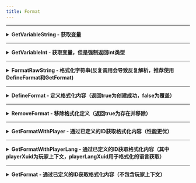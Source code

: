```yaml
---
title: Format
---
```



---
 <details>
 <summary><b>GetVariableString  - 获取变量</b></summary>

## Format::GetVariableString
### 获取变量
|  形参   | 类型  |
|  ----  | ----  |
| playerXuid | string |
| name | string |
| format | string |
返回值类型：string;
 - JavaScript
```js
/** 获取变量 返回值类型：string */
const Format_GetVariableString = ll.import("PFLP", "Format::GetVariableString");
let result = Format_GetVariableString(playerXuid,name,format);
```
 - C++
```cpp
// 获取变量 返回值类型：string
auto Format_GetVariableString = RemoteCall::importAs<std::string(std::string const& playerXuid,std::string const& name,std::string const& format)>("PFLP", "Format::GetVariableString");
auto result = Format_GetVariableString(playerXuid,name,format);
```
 - C#
```csharp
// 获取变量 返回值类型：string
var Format_GetVariableString = RemoteCallAPI.ImportAs<string,string,string,string>("PFLP", "Format::GetVariableString");
var result = Format_GetVariableString(playerXuid,name,format);
```
 - Visual Basic .NET
```vb
' 获取变量 返回值类型：string
Dim Format_GetVariableString = RemoteCallAPI.ImportAs(Of String,String,String,String)("PFLP", "Format::GetVariableString")
Dim result = Format_GetVariableString(playerXuid,name,format)
```
 - F#
```fsharp
// 获取变量 返回值类型：string
let Format_GetVariableString = RemoteCallAPI.ImportAs<string,string,string,string>("PFLP", "Format::GetVariableString")
(playerXuid,name,format)
	|>Format_GetVariableString.Invoke
	|>ignore
```

 </details>

---
 <details>
 <summary><b>GetVariableInt  - 获取变量，但是强制返回int类型</b></summary>

## Format::GetVariableInt
### 获取变量，但是强制返回int类型
|  形参   | 类型  |
|  ----  | ----  |
| playerXuid | string |
| name | string |
返回值类型：int;
 - JavaScript
```js
/** 获取变量，但是强制返回int类型 返回值类型：int */
const Format_GetVariableInt = ll.import("PFLP", "Format::GetVariableInt");
let result = Format_GetVariableInt(playerXuid,name);
```
 - C++
```cpp
// 获取变量，但是强制返回int类型 返回值类型：int
auto Format_GetVariableInt = RemoteCall::importAs<int(std::string const& playerXuid,std::string const& name)>("PFLP", "Format::GetVariableInt");
auto result = Format_GetVariableInt(playerXuid,name);
```
 - C#
```csharp
// 获取变量，但是强制返回int类型 返回值类型：int
var Format_GetVariableInt = RemoteCallAPI.ImportAs<int,string,string>("PFLP", "Format::GetVariableInt");
var result = Format_GetVariableInt(playerXuid,name);
```
 - Visual Basic .NET
```vb
' 获取变量，但是强制返回int类型 返回值类型：int
Dim Format_GetVariableInt = RemoteCallAPI.ImportAs(Of Integer,String,String)("PFLP", "Format::GetVariableInt")
Dim result = Format_GetVariableInt(playerXuid,name)
```
 - F#
```fsharp
// 获取变量，但是强制返回int类型 返回值类型：int
let Format_GetVariableInt = RemoteCallAPI.ImportAs<int,string,string>("PFLP", "Format::GetVariableInt")
(playerXuid,name)
	|>Format_GetVariableInt.Invoke
	|>ignore
```

 </details>

---
 <details>
 <summary><b>FormatRawString  - 格式化字符串(反复调用会导致反复解析，推荐使用DefineFormat和GetFormat)</b></summary>

## Format::FormatRawString
### 格式化字符串(反复调用会导致反复解析，推荐使用DefineFormat和GetFormat)
|  形参   | 类型  |
|  ----  | ----  |
| playerXuid | string |
| rawFormat | string |
返回值类型：string;
 - JavaScript
```js
/** 格式化字符串(反复调用会导致反复解析，推荐使用DefineFormat和GetFormat) 返回值类型：string */
const Format_FormatRawString = ll.import("PFLP", "Format::FormatRawString");
let result = Format_FormatRawString(playerXuid,rawFormat);
```
 - C++
```cpp
// 格式化字符串(反复调用会导致反复解析，推荐使用DefineFormat和GetFormat) 返回值类型：string
auto Format_FormatRawString = RemoteCall::importAs<std::string(std::string const& playerXuid,std::string const& rawFormat)>("PFLP", "Format::FormatRawString");
auto result = Format_FormatRawString(playerXuid,rawFormat);
```
 - C#
```csharp
// 格式化字符串(反复调用会导致反复解析，推荐使用DefineFormat和GetFormat) 返回值类型：string
var Format_FormatRawString = RemoteCallAPI.ImportAs<string,string,string>("PFLP", "Format::FormatRawString");
var result = Format_FormatRawString(playerXuid,rawFormat);
```
 - Visual Basic .NET
```vb
' 格式化字符串(反复调用会导致反复解析，推荐使用DefineFormat和GetFormat) 返回值类型：string
Dim Format_FormatRawString = RemoteCallAPI.ImportAs(Of String,String,String)("PFLP", "Format::FormatRawString")
Dim result = Format_FormatRawString(playerXuid,rawFormat)
```
 - F#
```fsharp
// 格式化字符串(反复调用会导致反复解析，推荐使用DefineFormat和GetFormat) 返回值类型：string
let Format_FormatRawString = RemoteCallAPI.ImportAs<string,string,string>("PFLP", "Format::FormatRawString")
(playerXuid,rawFormat)
	|>Format_FormatRawString.Invoke
	|>ignore
```

 </details>

---
 <details>
 <summary><b>DefineFormat  - 定义格式化内容（返回true为创建成功，false为覆盖）</b></summary>

## Format::DefineFormat
### 定义格式化内容（返回true为创建成功，false为覆盖）
|  形参   | 类型  |
|  ----  | ----  |
| id | string |
| rawFormat | string |
返回值类型：bool;
 - JavaScript
```js
/** 定义格式化内容（返回true为创建成功，false为覆盖） 返回值类型：bool */
const Format_DefineFormat = ll.import("PFLP", "Format::DefineFormat");
let result = Format_DefineFormat(id,rawFormat);
```
 - C++
```cpp
// 定义格式化内容（返回true为创建成功，false为覆盖） 返回值类型：bool
auto Format_DefineFormat = RemoteCall::importAs<bool(std::string const& id,std::string const& rawFormat)>("PFLP", "Format::DefineFormat");
auto result = Format_DefineFormat(id,rawFormat);
```
 - C#
```csharp
// 定义格式化内容（返回true为创建成功，false为覆盖） 返回值类型：bool
var Format_DefineFormat = RemoteCallAPI.ImportAs<bool,string,string>("PFLP", "Format::DefineFormat");
var result = Format_DefineFormat(id,rawFormat);
```
 - Visual Basic .NET
```vb
' 定义格式化内容（返回true为创建成功，false为覆盖） 返回值类型：bool
Dim Format_DefineFormat = RemoteCallAPI.ImportAs(Of Boolean,String,String)("PFLP", "Format::DefineFormat")
Dim result = Format_DefineFormat(id,rawFormat)
```
 - F#
```fsharp
// 定义格式化内容（返回true为创建成功，false为覆盖） 返回值类型：bool
let Format_DefineFormat = RemoteCallAPI.ImportAs<bool,string,string>("PFLP", "Format::DefineFormat")
(id,rawFormat)
	|>Format_DefineFormat.Invoke
	|>ignore
```

 </details>

---
 <details>
 <summary><b>RemoveFormat  - 移除格式化定义（返回true为存在并移除）</b></summary>

## Format::RemoveFormat
### 移除格式化定义（返回true为存在并移除）
|  形参   | 类型  |
|  ----  | ----  |
| id | string |
返回值类型：bool;
 - JavaScript
```js
/** 移除格式化定义（返回true为存在并移除） 返回值类型：bool */
const Format_RemoveFormat = ll.import("PFLP", "Format::RemoveFormat");
let result = Format_RemoveFormat(id);
```
 - C++
```cpp
// 移除格式化定义（返回true为存在并移除） 返回值类型：bool
auto Format_RemoveFormat = RemoteCall::importAs<bool(std::string const& id)>("PFLP", "Format::RemoveFormat");
auto result = Format_RemoveFormat(id);
```
 - C#
```csharp
// 移除格式化定义（返回true为存在并移除） 返回值类型：bool
var Format_RemoveFormat = RemoteCallAPI.ImportAs<bool,string>("PFLP", "Format::RemoveFormat");
var result = Format_RemoveFormat(id);
```
 - Visual Basic .NET
```vb
' 移除格式化定义（返回true为存在并移除） 返回值类型：bool
Dim Format_RemoveFormat = RemoteCallAPI.ImportAs(Of Boolean,String)("PFLP", "Format::RemoveFormat")
Dim result = Format_RemoveFormat(id)
```
 - F#
```fsharp
// 移除格式化定义（返回true为存在并移除） 返回值类型：bool
let Format_RemoveFormat = RemoteCallAPI.ImportAs<bool,string>("PFLP", "Format::RemoveFormat")
id
	|>Format_RemoveFormat.Invoke
	|>ignore
```

 </details>

---
 <details>
 <summary><b>GetFormatWithPlayer  - 通过已定义的ID获取格式化内容（性能更优）</b></summary>

## Format::GetFormatWithPlayer
### 通过已定义的ID获取格式化内容（性能更优）
|  形参   | 类型  |
|  ----  | ----  |
| id | string |
| playerXuid | string |
| extra | string |
返回值类型：string;
 - JavaScript
```js
/** 通过已定义的ID获取格式化内容（性能更优） 返回值类型：string */
const Format_GetFormatWithPlayer = ll.import("PFLP", "Format::GetFormatWithPlayer");
let result = Format_GetFormatWithPlayer(id,playerXuid,extra);
```
 - C++
```cpp
// 通过已定义的ID获取格式化内容（性能更优） 返回值类型：string
auto Format_GetFormatWithPlayer = RemoteCall::importAs<std::string(std::string const& id,std::string const& playerXuid,std::string const& extra)>("PFLP", "Format::GetFormatWithPlayer");
auto result = Format_GetFormatWithPlayer(id,playerXuid,extra);
```
 - C#
```csharp
// 通过已定义的ID获取格式化内容（性能更优） 返回值类型：string
var Format_GetFormatWithPlayer = RemoteCallAPI.ImportAs<string,string,string,string>("PFLP", "Format::GetFormatWithPlayer");
var result = Format_GetFormatWithPlayer(id,playerXuid,extra);
```
 - Visual Basic .NET
```vb
' 通过已定义的ID获取格式化内容（性能更优） 返回值类型：string
Dim Format_GetFormatWithPlayer = RemoteCallAPI.ImportAs(Of String,String,String,String)("PFLP", "Format::GetFormatWithPlayer")
Dim result = Format_GetFormatWithPlayer(id,playerXuid,extra)
```
 - F#
```fsharp
// 通过已定义的ID获取格式化内容（性能更优） 返回值类型：string
let Format_GetFormatWithPlayer = RemoteCallAPI.ImportAs<string,string,string,string>("PFLP", "Format::GetFormatWithPlayer")
(id,playerXuid,extra)
	|>Format_GetFormatWithPlayer.Invoke
	|>ignore
```

 </details>

---
 <details>
 <summary><b>GetFormatWithPlayerLang  - 通过已定义的ID获取格式化内容（其中playerXuid为玩家上下文，playerLangXuid用于格式化的语言获取）</b></summary>

## Format::GetFormatWithPlayerLang
### 通过已定义的ID获取格式化内容（其中playerXuid为玩家上下文，playerLangXuid用于格式化的语言获取）
|  形参   | 类型  |
|  ----  | ----  |
| id | string |
| playerXuid | string |
| playerLangXuid | string |
| extra | string |
返回值类型：string;
 - JavaScript
```js
/** 通过已定义的ID获取格式化内容（其中playerXuid为玩家上下文，playerLangXuid用于格式化的语言获取） 返回值类型：string */
const Format_GetFormatWithPlayerLang = ll.import("PFLP", "Format::GetFormatWithPlayerLang");
let result = Format_GetFormatWithPlayerLang(id,playerXuid,playerLangXuid,extra);
```
 - C++
```cpp
// 通过已定义的ID获取格式化内容（其中playerXuid为玩家上下文，playerLangXuid用于格式化的语言获取） 返回值类型：string
auto Format_GetFormatWithPlayerLang = RemoteCall::importAs<std::string(std::string const& id,std::string const& playerXuid,std::string const& playerLangXuid,std::string const& extra)>("PFLP", "Format::GetFormatWithPlayerLang");
auto result = Format_GetFormatWithPlayerLang(id,playerXuid,playerLangXuid,extra);
```
 - C#
```csharp
// 通过已定义的ID获取格式化内容（其中playerXuid为玩家上下文，playerLangXuid用于格式化的语言获取） 返回值类型：string
var Format_GetFormatWithPlayerLang = RemoteCallAPI.ImportAs<string,string,string,string,string>("PFLP", "Format::GetFormatWithPlayerLang");
var result = Format_GetFormatWithPlayerLang(id,playerXuid,playerLangXuid,extra);
```
 - Visual Basic .NET
```vb
' 通过已定义的ID获取格式化内容（其中playerXuid为玩家上下文，playerLangXuid用于格式化的语言获取） 返回值类型：string
Dim Format_GetFormatWithPlayerLang = RemoteCallAPI.ImportAs(Of String,String,String,String,String)("PFLP", "Format::GetFormatWithPlayerLang")
Dim result = Format_GetFormatWithPlayerLang(id,playerXuid,playerLangXuid,extra)
```
 - F#
```fsharp
// 通过已定义的ID获取格式化内容（其中playerXuid为玩家上下文，playerLangXuid用于格式化的语言获取） 返回值类型：string
let Format_GetFormatWithPlayerLang = RemoteCallAPI.ImportAs<string,string,string,string,string>("PFLP", "Format::GetFormatWithPlayerLang")
(id,playerXuid,playerLangXuid,extra)
	|>Format_GetFormatWithPlayerLang.Invoke
	|>ignore
```

 </details>

---
 <details>
 <summary><b>GetFormat  - 通过已定义的ID获取格式化内容（不包含玩家上下文）</b></summary>

## Format::GetFormat
### 通过已定义的ID获取格式化内容（不包含玩家上下文）
|  形参   | 类型  |
|  ----  | ----  |
| id | string |
| extra | string |
返回值类型：string;
 - JavaScript
```js
/** 通过已定义的ID获取格式化内容（不包含玩家上下文） 返回值类型：string */
const Format_GetFormat = ll.import("PFLP", "Format::GetFormat");
let result = Format_GetFormat(id,extra);
```
 - C++
```cpp
// 通过已定义的ID获取格式化内容（不包含玩家上下文） 返回值类型：string
auto Format_GetFormat = RemoteCall::importAs<std::string(std::string const& id,std::string const& extra)>("PFLP", "Format::GetFormat");
auto result = Format_GetFormat(id,extra);
```
 - C#
```csharp
// 通过已定义的ID获取格式化内容（不包含玩家上下文） 返回值类型：string
var Format_GetFormat = RemoteCallAPI.ImportAs<string,string,string>("PFLP", "Format::GetFormat");
var result = Format_GetFormat(id,extra);
```
 - Visual Basic .NET
```vb
' 通过已定义的ID获取格式化内容（不包含玩家上下文） 返回值类型：string
Dim Format_GetFormat = RemoteCallAPI.ImportAs(Of String,String,String)("PFLP", "Format::GetFormat")
Dim result = Format_GetFormat(id,extra)
```
 - F#
```fsharp
// 通过已定义的ID获取格式化内容（不包含玩家上下文） 返回值类型：string
let Format_GetFormat = RemoteCallAPI.ImportAs<string,string,string>("PFLP", "Format::GetFormat")
(id,extra)
	|>Format_GetFormat.Invoke
	|>ignore
```

 </details>

